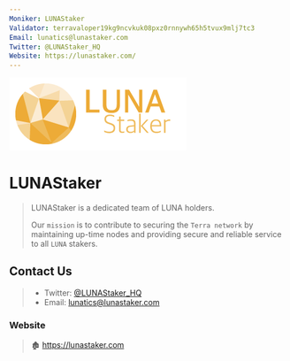 ```yaml
---
Moniker: LUNAStaker
Validator: terravaloper19kg9ncvkuk08pxz0rnnywh65h5tvux9mlj7tc3
Email: lunatics@lunastaker.com
Twitter: @LUNAStaker_HQ
Website: https://lunastaker.com/
---
```



 ![lunastaker](logo.png)
# LUNAStaker

> LUNAStaker is a dedicated team of LUNA holders.
>
> Our `mission` is to contribute to securing the `Terra network` by maintaining up-time nodes and providing secure and reliable service to all `LUNA` stakers.

## Contact Us

> - Twitter: [@LUNAStaker_HQ](https://twitter.com/LUNAStaker_HQ)
> - Email: lunatics@lunastaker.com

### Website

> 🏚 https://lunastaker.com
